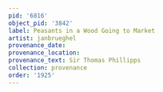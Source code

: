 ```yaml
---
pid: '6816'
object_pid: '3842'
label: Peasants in a Wood Going to Market
artist: janbrueghel
provenance_date:
provenance_location:
provenance_text: Sir Thomas Phillipps
collection: provenance
order: '1925'
---
```

